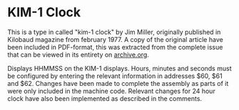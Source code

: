 # KIM-1 Clock
This is a type in called "kim-1 clock" by Jim Miller, originally published in Kilobaud magazine from february 1977. A copy of the original article have been included in PDF-format, this was extracted from the complete issue that can be viewed in its entirety on [archive.org](https://archive.org/details/kilobaudmagazine-1977-02/page/n81).

Displays HHMMSS on the KIM-1 displays. Hours, minutes and seconds must be configured by entering the relevant information in addresses $60, $61 and $62. Changes have been made to complete the assembly as parts of it were only included in the machine code. Relevant changes for 24 hour clock have also been implemented as described in the comments.